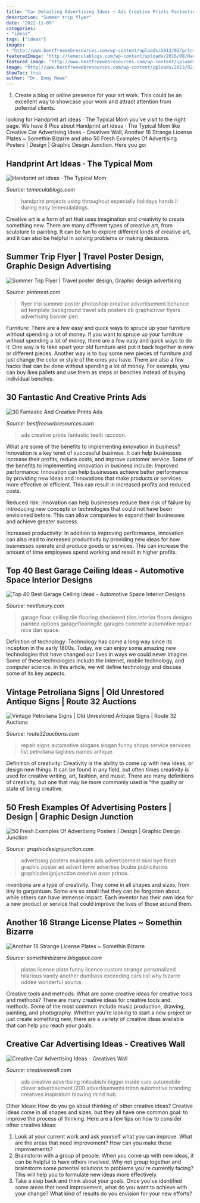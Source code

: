 ```yaml
---
title: "Car Detailing Advertising Ideas ~ Ads Creative Prints Fantastic Teeth Raccoon"
description: "Summer trip flyer"
date: "2022-11-09"
categories:
- "ideas"
tags: ["ideas"]
images:
- "http://www.bestfreewebresources.com/wp-content/uploads/2013/02/print-ads-10.jpg"
featuredImage: "http://temeculablogs.com/wp-content/uploads/2016/08/HandprintCrafts.jpg"
featured_image: "http://www.bestfreewebresources.com/wp-content/uploads/2013/02/print-ads-10.jpg"
image: "http://www.bestfreewebresources.com/wp-content/uploads/2013/02/print-ads-10.jpg"
ShowToc: true
author: "Dr. Emmy Rowe"
---
```



1. Create a blog or online presence for your art work. This could be an excellent way to showcase your work and attract attention from potential clients.

	

		
looking for Handprint art ideas · The Typical Mom you've visit to the right page. We have 8 Pics about Handprint art ideas · The Typical Mom like Creative Car Advertising Ideas - Creatives Wall, Another 16 Strange License Plates ~ Somethin Bizarre and also 50 Fresh Examples Of Advertising Posters | Design | Graphic Design Junction. Here you go:
		
    
## Handprint Art Ideas · The Typical Mom

<img loading=lazy src="http://temeculablogs.com/wp-content/uploads/2016/08/HandprintCrafts.jpg" onerror="this.onerror=null;this.src='https://tse1.mm.bing.net/th?id=OIP.SOTv0C9mtYlBia0yLCNyYgHaLH&amp;pid=15.1';" alt="Handprint art ideas · The Typical Mom">

_Source: temeculablogs.com_

>handprint projects using throughout especially holidays hands ll during easy temeculablogs. 

	

Creative art is a form of art that uses imagination and creativity to create something new. There are many different types of creative art, from sculpture to painting. It can be fun to explore different kinds of creative art, and it can also be helpful in solving problems or making decisions.

    
## Summer Trip Flyer | Travel Poster Design, Graphic Design Advertising

<img loading=lazy src="https://i.pinimg.com/736x/38/e5/35/38e535e4960356a2b937ed81f8bd74a9.jpg" onerror="this.onerror=null;this.src='https://tse4.mm.bing.net/th?id=OIP.MduVTjSKmQA6tknk3nco2AHaKe&amp;pid=15.1';" alt="Summer Trip Flyer | Travel poster design, Graphic design advertising">

_Source: pinterest.com_

>flyer trip summer poster photoshop creative advertisement behance ad template background travel ads posters cb graphicriver flyers advertising banner pen. 

	

Furniture: There are a few easy and quick ways to spruce up your furniture without spending a lot of money.
If you want to spruce up your furniture without spending a lot of money, there are a few easy and quick ways to do it. One way is to take apart your old furniture and put it back together in new or different pieces. Another way is to buy some new pieces of furniture and just change the color or style of the ones you have. There are also a few hacks that can be done without spending a lot of money. For example, you can buy Ikea pallets and use them as steps or benches instead of buying individual benches.

    
## 30 Fantastic And Creative Prints Ads

<img loading=lazy src="http://www.bestfreewebresources.com/wp-content/uploads/2013/02/print-ads-10.jpg" onerror="this.onerror=null;this.src='https://tse3.mm.bing.net/th?id=OIP.W4e9Q63mmwleRYo8si2p7wHaJk&amp;pid=15.1';" alt="30 Fantastic And Creative Prints Ads">

_Source: bestfreewebresources.com_

>ads creative prints fantastic teeth raccoon. 

	

What are some of the benefits to implementing innovation in business?
Innovation is a key tenet of successful business. It can help businesses increase their profits, reduce costs, and improve customer service. Some of the benefits to implementing innovation in business include: 
Improved performance: Innovation can help businesses achieve better performance by providing new ideas and innovations that make products or services more effective or efficient. This can result in increased profits and reduced costs. 

Reduced risk: Innovation can help businesses reduce their risk of failure by introducing new concepts or technologies that could not have been envisioned before. This can allow companies to expand their businesses and achieve greater success. 

Increased productivity: In addition to improving performance, innovation can also lead to increased productivity by providing new ideas for how businesses operate and produce goods or services. This can increase the amount of time employees spend working and result in higher profits.

    
## Top 40 Best Garage Ceiling Ideas - Automotive Space Interior Designs

<img loading=lazy src="http://nextluxury.com/wp-content/uploads/grey-painted-garage-ceiling-ideas.jpg" onerror="this.onerror=null;this.src='https://tse1.mm.bing.net/th?id=OIP.1TIa8LlY5HevNTla47jE5QHaFj&amp;pid=15.1';" alt="Top 40 Best Garage Ceiling Ideas - Automotive Space Interior Designs">

_Source: nextluxury.com_

>garage floor ceiling tile flooring checkered tiles interior floors designs painted options garageflooringllc garages concrete automotive repair nice dan space. 

	

Definition of technology:
Technology has come a long way since its inception in the early 1800s. Today, we can enjoy some amazing new technologies that have changed our lives in ways we could never imagine. Some of these technologies include the internet, mobile technology, and computer science. In this article, we will define technology and discuss some of its key aspects.

    
## Vintage Petroliana Signs | Old Unrestored Antique Signs | Route 32 Auctions

<img loading=lazy src="https://www.route32auctions.com/wp-content/uploads/2018/10/s6.jpg" onerror="this.onerror=null;this.src='https://tse4.mm.bing.net/th?id=OIP.cJAMh8YQO47Ckp3nXc-M7wHaDt&amp;pid=15.1';" alt="Vintage Petroliana Signs | Old Unrestored Antique Signs | Route 32 Auctions">

_Source: route32auctions.com_

>repair signs automotive slogans slogan funny shops service services list petroliana taglines names antique. 

	

Definition of creativity:
Creativity is the ability to come up with new ideas, or design new things. It can be found in any field, but often times creativity is used for creative writing, art, fashion, and music. There are many definitions of creativity, but one that may be more commonly used is “the quality or state of being creative.

    
## 50 Fresh Examples Of Advertising Posters | Design | Graphic Design Junction

<img loading=lazy src="http://gdj.graphicdesignjunction.com/wp-content/uploads/2012/09/advertising+posters+7.jpg" onerror="this.onerror=null;this.src='https://tse1.mm.bing.net/th?id=OIP.Qj35ySlLl6c9j5EsuIlnuwHaKe&amp;pid=15.1';" alt="50 Fresh Examples Of Advertising Posters | Design | Graphic Design Junction">

_Source: graphicdesignjunction.com_

>advertising posters examples ads advertisement mini bye fresh graphic poster ad advert bmw advertise bcube publicitarios graphicdesignjunction creative avon prince. 

	

inventions are a type of creativity. They come in all shapes and sizes, from tiny to gargantuan. Some are so small that they can be forgotten about, while others can have immense impact. Each inventor has their own idea for a new product or service that could improve the lives of those around them.

    
## Another 16 Strange License Plates ~ Somethin Bizarre

<img loading=lazy src="http://4.bp.blogspot.com/_I9lJuLPsXSs/S-iItOvBJWI/AAAAAAAAMok/MfELHXYYZR0/s400/Another+16+Strange+License+Plates+2.jpg" onerror="this.onerror=null;this.src='https://tse3.mm.bing.net/th?id=OIP.N6i5y0oPK5ual7j5HiqAOgAAAA&amp;pid=15.1';" alt="Another 16 Strange License Plates ~ Somethin Bizarre">

_Source: somethinbizarre.blogspot.com_

>plates license plate funny licence custom strange personalized hilarious vanity another dumbass exceeding cars list why bizarre oddee wonderful source. 

	

Creative tools and methods: What are some creative ideas for creative tools and methods?
There are many creative ideas for creative tools and methods. Some of the most common include music production, drawing, painting, and photography. Whether you're looking to start a new project or just create something new, there are a variety of creative ideas available that can help you reach your goals.

    
## Creative Car Advertising Ideas - Creatives Wall

<img loading=lazy src="https://www.creativeswall.com/wp-content/uploads/2014/06/Bigger-Inside-o-e1402143063145.jpg" onerror="this.onerror=null;this.src='https://tse2.mm.bing.net/th?id=OIP.zoggFr7L7u7hM5gkKET1QwHaE8&amp;pid=15.1';" alt="Creative Car Advertising Ideas - Creatives Wall">

_Source: creativeswall.com_

>ads creative advertising mitsubishi bigger inside cars automobile clever advertisement l200 advertisements triton automotive branding creatives inspiration blowing mind hub. 

	

Other Ideas: How do you go about thinking of other creative ideas?
Creative ideas come in all shapes and sizes, but they all have one common goal: to improve the process of thinking. Here are a few tips on how to consider other creative ideas:
1. Look at your current work and ask yourself what you can improve. What are the areas that need improvement? How can you make those improvements?
2. Brainstorm with a group of people. When you come up with new ideas, it can be helpful to have others involved. Why not group together and brainstorm some potential solutions to problems you're currently facing? This will help you to formulate new ideas more effectively.
3. Take a step back and think about your goals. Once you've identified some areas that need improvement, what do you want to achieve with your change? What kind of results do you envision for your new efforts?

